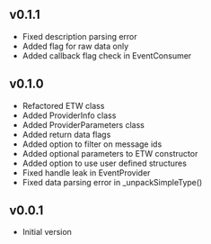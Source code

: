 v0.1.1
------
- Fixed description parsing error
- Added flag for raw data only
- Added callback flag check in EventConsumer

v0.1.0
------
- Refactored ETW class
- Added ProviderInfo class
- Added ProviderParameters class
- Added return data flags
- Added option to filter on message ids
- Added optional parameters to ETW constructor
- Added option to use user defined structures
- Fixed handle leak in EventProvider
- Fixed data parsing error in _unpackSimpleType()

v0.0.1
------
- Initial version